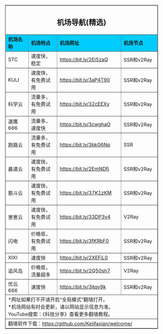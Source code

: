 <table width="100%" border="1" align="center" cellpadding="10" cellspacing="0">
  <tr>
    <td colspan="4" align="center"><h2>机场导航(精选)</h2></td>
  </tr>
  <tr>
    <td width="133" bgcolor="#00CCFF"><strong>机场名称</strong></td>
    <td width="228" bgcolor="#00CCFF"><strong>机场特点</strong></td>
    <td width="269" bgcolor="#00CCFF"><strong>机场网址</strong></td>
    <td width="280" bgcolor="#00CCFF"><strong>机场节点</strong></td>
  </tr>
  <tr>
    <td>STC</td>
    <td>速度快，稳定</td>
    <td><a href="https://bit.ly/2Ei5zaQ" target="_blank">https://bit.ly/2Ei5zaQ</a></td>
    <td>SSR和v2Ray</td>
  </tr>
  <tr>
    <td>KULI</td>
    <td>速度快，有免费试用</td>
    <td><a href="https://bit.ly/3aP4T90" target="_blank">https://bit.ly/3aP4T90</a></td>
    <td>SSR和v2Ray</td>
  </tr>
  <tr>
    <td>科学云</td>
    <td>流量多，有免费试用</td>
    <td><a href="https://bit.ly/32cEEXy" target="_blank">https://bit.ly/32cEEXy</a></td>
    <td>SSR和v2Ray</td>
  </tr>
  <tr>
    <td>速鹰666</td>
    <td>流量多，速度快</td>
    <td><a href="https://bit.ly/3cwghaO" target="_blank">https://bit.ly/3cwghaO</a></td>
    <td>SSR和v2Ray</td>
  </tr>
  <tr>
    <td>跑路云</td>
    <td>流量多，有免费试用</td>
    <td><a href="https://bit.ly/3bk06Np" target="_blank">https://bit.ly/3bk06Np</a></td>
    <td>SSR</td>
  </tr>
  <tr>
    <td>最速云</td>
    <td>速度快，有免费试用</td>
    <td><a href="https://bit.ly/2EmNDfj" target="_blank">https://bit.ly/2EmNDfj</a></td>
    <td>SSR和v2Ray</td>
  </tr>
  <tr>
    <td>筋斗云</td>
    <td>速度快，有免费试用</td>
    <td><a href="https://bit.ly/37K1zKM" target="_blank">https://bit.ly/37K1zKM</a></td>
    <td>SSR和v2Ray</td>
  </tr>
  <tr>
    <td>崽崽云</td>
    <td>速度快，有免费试用</td>
    <td><a href="https://bit.ly/33DP3v4" target="_blank">https://bit.ly/33DP3v4</a></td>
    <td>V2Ray</td>
  </tr>
  <tr>
    <td>闪电</td>
    <td>价格低，有免费试用</td>
    <td><a href="https://bit.ly/3fKRbF0" target="_blank">https://bit.ly/3fKRbF0</a></td>
    <td>SSR和v2Ray</td>
  </tr>
  <tr>
    <td>XIXI</td>
    <td>速度快</td>
    <td><a href="https://bit.ly/2XEFiL0" target="_blank">https://bit.ly/2XEFiL0</a></td>
    <td>SSR和v2Ray</td>
  </tr>
  <tr>
    <td>追风岛</td>
    <td>价格低，流量超多</td>
    <td><a href="https://bit.ly/2Q50sh7" target="_blank">https://bit.ly/2Q50sh7</a></td>
    <td>V2Ray</td>
  </tr>
  <tr>
    <td>优云666</td>
    <td>速度快</td>
    <td><a href="https://bit.ly/3itqy9k" target="_blank">https://bit.ly/3itqy9k</a></td>
    <td>SSR和v2Ray</td>
  </tr>
  <tr>
    <td colspan="4">*网址如果打不开请开启“全局模式“翻墙打开。<br>
    *机场网站有时会更新，请以网站显示信息为准。<br>
    YouTube搜索：《科技分享》查看更多翻墙教程。<br></td>
  </tr>
  <tr>
    <td colspan="4">翻墙软件下载：<a href="https://github.com/Kejifaxian/welcome/" target="_blank">https://github.com/Kejifaxian/welcome/</a></td>
  </tr>
</table>
